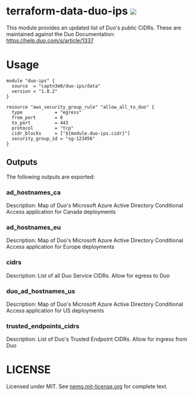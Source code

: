 # terraform-data-duo-ips ![](https://img.shields.io/badge/license-MIT-blue.svg)

This module provides an updated list of Duo's public CIDRs. These are maintained against the Duo Documentation: https://help.duo.com/s/article/1337

# Usage

```hcl
module "duo-ips" {
  source  = "captn3m0/duo-ips/data"
  version = "1.0.2"
}

resource "aws_security_group_rule" "allow_all_to_duo" {
  type            = "egress"
  from_port       = 0
  to_port         = 443
  protocol        = "tcp"
  cidr_blocks     = ["${module.duo-ips.cidr}"]
  security_group_id = "sg-123456"
}
```

## Outputs

The following outputs are exported:

### ad\_hostnames\_ca

Description: Map of Duo's Microsoft Azure Active Directory Conditional Access application for Canada deployments

### ad\_hostnames\_eu

Description: Map of Duo's Microsoft Azure Active Directory Conditional Access application for Europe deployments

### cidrs

Description: List of all Duo Service CIDRs. Allow for egress to Duo

### duo\_ad\_hostnames\_us

Description: Map of Duo's Microsoft Azure Active Directory Conditional Access application for US deployments

### trusted\_endpoints\_cidrs

Description: List of Duo's Trusted Endpoint CIDRs. Allow for ingress from Duo

# LICENSE

Licensed under MIT. See [nemo.mit-license.org](https://nemo.mit-license.org/) for complete text.
